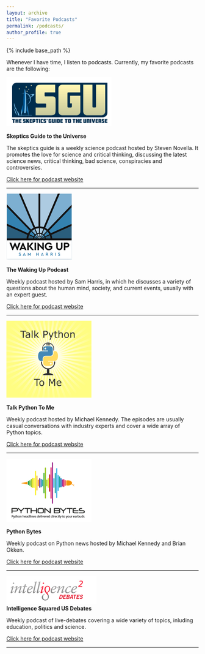 ```yaml
---
layout: archive
title: "Favorite Podcasts"
permalink: /podcasts/
author_profile: true
---
```


{% include base_path %}

Whenever I have time, I listen to podcasts. Currently, my favorite podcasts are the following:

![](../images/skeptics_guide.png)   
   
**Skeptics Guide to the Universe**
   
The skeptics guide is a weekly science podcast hosted by Steven Novella. It promotes the love for science and critical thinking, discussing the latest science news, critical thinking, bad science, conspiracies and controversies.
   
[Click here for podcast website](https://www.theskepticsguide.org/)
   
---
![](../images/waking_up_podcast.png)   
   
**The Waking Up Podcast**
   
Weekly podcast hosted by Sam Harris, in which he discusses a variety of questions about the human mind, society, and current events, usually with an expert guest.   

[Click here for podcast website](https://samharris.org/podcast/)
   
---
![](../images/talk_python.png)   
   
**Talk Python To Me**
    
Weekly podcast hosted by Michael Kennedy. The episodes are usually casual conversations with industry experts and cover a wide array of Python topics.

[Click here for podcast website](https://talkpython.fm/)   
   
---
![](../images/python_bytes.png)   
   
**Python Bytes**
    
Weekly podcast on Python news hosted by Michael Kennedy and Brian Okken. 

[Click here for podcast website](https://pythonbytes.fm/)   
   
---
   
![](../images/intelligence_squared.png)   
**Intelligence Squared US Debates**

Weekly podcast of live-debates covering a wide variety of topics, inluding education, politics and science.

[Click here for podcast website](https://www.intelligencesquaredus.org/)   

---
